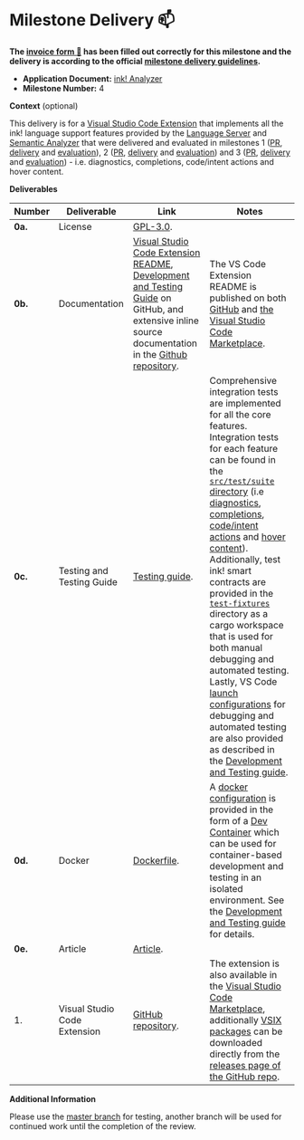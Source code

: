 # Milestone Delivery :mailbox:

**The [invoice form :pencil:](https://docs.google.com/forms/d/e/1FAIpQLSfmNYaoCgrxyhzgoKQ0ynQvnNRoTmgApz9NrMp-hd8mhIiO0A/viewform) has been filled out correctly for this milestone and the delivery is according to the official [milestone delivery guidelines](https://github.com/w3f/Grants-Program/blob/master/docs/Support%20Docs/milestone-deliverables-guidelines.md).**

* **Application Document:** [ink! Analyzer](https://github.com/w3f/Grants-Program/blob/master/applications/ink-analyzer.md)
* **Milestone Number:** 4

**Context** (optional)

This delivery is for a [Visual Studio Code Extension](https://github.com/ink-analyzer/ink-vscode) that implements all the ink! language support features provided by the [Language Server](https://github.com/ink-analyzer/ink-analyzer/tree/master/crates/lsp-server) and [Semantic Analyzer](https://github.com/ink-analyzer/ink-analyzer/tree/master/crates/analyzer) that were delivered and evaluated in
milestones 1 ([PR](https://github.com/w3f/Grant-Milestone-Delivery/pull/848), [delivery](https://github.com/w3f/Grant-Milestone-Delivery/blob/master/deliveries/ink-analyzer-milestone-1.md) and [evaluation](https://github.com/w3f/Grant-Milestone-Delivery/blob/master/evaluations/ink_analyzer_1_dsm-w3f.md)), 
2 ([PR](https://github.com/w3f/Grant-Milestone-Delivery/pull/873), [delivery](https://github.com/w3f/Grant-Milestone-Delivery/blob/master/deliveries/ink-analyzer-milestone-2.md) and [evaluation](https://github.com/w3f/Grant-Milestone-Delivery/blob/master/evaluations/ink_analyzer_2_dsm-w3f.md)) and 
3 ([PR](https://github.com/w3f/Grant-Milestone-Delivery/pull/900), [delivery](https://github.com/w3f/Grant-Milestone-Delivery/blob/master/deliveries/ink-analyzer-milestone-3.md) and [evaluation](https://github.com/dastansam/Grant-Milestone-Delivery/blob/master/evaluations/ink_analyzer_3_dastansam.md)) - 
i.e. diagnostics, completions, code/intent actions and hover content.

**Deliverables**

| Number  | Deliverable                  | Link                                                                                                                                                                                                                                                                                                                                                     | Notes                                                                                                                                                                                                                                                                                                                                                                                                                                                                                                                                                                                                                                                                                                                                                                                                                                                                                                                                                                                                                                                                                                                                                                                                                                         |
|---------|------------------------------|----------------------------------------------------------------------------------------------------------------------------------------------------------------------------------------------------------------------------------------------------------------------------------------------------------------------------------------------------------|-----------------------------------------------------------------------------------------------------------------------------------------------------------------------------------------------------------------------------------------------------------------------------------------------------------------------------------------------------------------------------------------------------------------------------------------------------------------------------------------------------------------------------------------------------------------------------------------------------------------------------------------------------------------------------------------------------------------------------------------------------------------------------------------------------------------------------------------------------------------------------------------------------------------------------------------------------------------------------------------------------------------------------------------------------------------------------------------------------------------------------------------------------------------------------------------------------------------------------------------------|
| **0a.** | License                      | [GPL-3.0](https://github.com/ink-analyzer/ink-vscode/blob/master/LICENSE).                                                                                                                                                                                                                                                                               |                                                                                                                                                                                                                                                                                                                                                                                                                                                                                                                                                                                                                                                                                                                                                                                                                                                                                                                                                                                                                                                                                                                                                                                                                                               |
| **0b.** | Documentation                | [Visual Studio Code Extension README](https://github.com/ink-analyzer/ink-vscode/blob/master/README.md), [Development and Testing Guide](https://github.com/ink-analyzer/ink-vscode/blob/master/DEVELOPMENT.md) on GitHub, and extensive inline source documentation in the [Github repository](https://github.com/ink-analyzer/ink-vscode/tree/master). | The VS Code Extension README is published on both [GitHub](https://github.com/ink-analyzer/ink-vscode/blob/master/README.md) and [the Visual Studio Code Marketplace](https://marketplace.visualstudio.com/items?itemName=ink-analyzer.ink-analyzer).                                                                                                                                                                                                                                                                                                                                                                                                                                                                                                                                                                                                                                                                                                                                                                                                                                                                                                                                                                                         |
| **0c.** | Testing and Testing Guide    | [Testing guide](https://github.com/ink-analyzer/ink-vscode/blob/master/DEVELOPMENT.md).                                                                                                                                                                                                                                                                  | Comprehensive integration tests are implemented for all the core features. Integration tests for each feature can be found in the [`src/test/suite` directory](https://github.com/ink-analyzer/ink-vscode/tree/master/src/test/suite) (i.e [diagnostics](https://github.com/ink-analyzer/ink-vscode/blob/master/src/test/suite/diagnostics.test.ts), [completions](https://github.com/ink-analyzer/ink-vscode/blob/master/src/test/suite/completions.test.ts), [code/intent actions](https://github.com/ink-analyzer/ink-vscode/blob/master/src/test/suite/actions.test.ts) and [hover content](https://github.com/ink-analyzer/ink-vscode/blob/master/src/test/suite/hover.test.ts)). Additionally, test ink! smart contracts are provided in the [`test-fixtures`](https://github.com/ink-analyzer/ink-vscode/tree/master/test-fixtures) directory as a cargo workspace that is used for both manual debugging and automated testing. Lastly, VS Code [launch configurations](https://code.visualstudio.com/docs/editor/debugging#_launch-configurations) for debugging and automated testing are also provided as described in the [Development and Testing guide](https://github.com/ink-analyzer/ink-vscode/blob/master/DEVELOPMENT.md). |
| **0d.** | Docker                       | [Dockerfile](https://github.com/ink-analyzer/ink-vscode/blob/master/.devcontainer/devcontainer.json).                                                                                                                                                                                                                                                    | A [docker configuration](https://github.com/ink-analyzer/ink-vscode/blob/master/.devcontainer/devcontainer.json) is provided in the form of a [Dev Container](https://code.visualstudio.com/docs/devcontainers/containers) which can be used for container-based development and testing in an isolated environment. See the [Development and Testing guide](https://github.com/ink-analyzer/ink-vscode/blob/master/DEVELOPMENT.md) for details.                                                                                                                                                                                                                                                                                                                                                                                                                                                                                                                                                                                                                                                                                                                                                                                              |
| **0e.** | Article                      | [Article](https://analyze.ink/blog/introducing-ink-analyzer).                                                                                                                                                                                                                                                                                            |                                                                                                                                                                                                                                                                                                                                                                                                                                                                                                                                                                                                                                                                                                                                                                                                                                                                                                                                                                                                                                                                                                                                                                                                                                               |
| 1.      | Visual Studio Code Extension | [GitHub repository](https://github.com/ink-analyzer/ink-vscode).                                                                                                                                                                                                                                                                                         | The extension is also available in the [Visual Studio Code Marketplace](https://marketplace.visualstudio.com/items?itemName=ink-analyzer.ink-analyzer), additionally [VSIX packages](https://code.visualstudio.com/api/working-with-extensions/publishing-extension#packaging-extensions) can be downloaded directly from the [releases page of the GitHub repo](https://github.com/ink-analyzer/ink-vscode/releases).                                                                                                                                                                                                                                                                                                                                                                                                                                                                                                                                                                                                                                                                                                                                                                                                                        |


**Additional Information**

Please use the [master branch](https://github.com/ink-analyzer/ink-vscode/tree/master) for testing, another branch will be used for continued work until the completion of the review.
